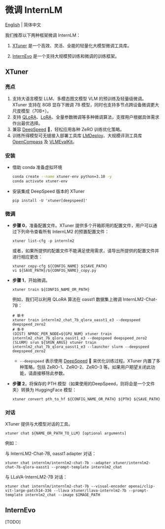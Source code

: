 # 微调 InternLM

[English](./README.md) | 简体中文

我们推荐以下两种框架微调 InternLM：

1. [XTuner](https://github.com/InternLM/xtuner) 是一个高效、灵活、全能的轻量化大模型微调工具库。

2. [InternEvo](https://github.com/InternLM/InternEvo/) 是一个支持大规模预训练和微调的训练框架。

## XTuner

### 亮点

1. 支持大语言模型 LLM、多模态图文模型 VLM 的预训练及轻量级微调。XTuner 支持在 8GB 显存下微调 7B 模型，同时也支持多节点跨设备微调更大尺度模型（70B+）。
2. 支持 [QLoRA](http://arxiv.org/abs/2305.14314)、[LoRA](http://arxiv.org/abs/2106.09685)、全量参数微调等多种微调算法，支撑用户根据具体需求作出最优选择。
3. 兼容 [DeepSpeed](https://github.com/microsoft/DeepSpeed) 🚀，轻松应用各种 ZeRO 训练优化策略。
4. 训练所得模型可无缝接入部署工具库 [LMDeploy](https://github.com/InternLM/lmdeploy)、大规模评测工具库 [OpenCompass](https://github.com/open-compass/opencompass) 及 [VLMEvalKit](https://github.com/open-compass/VLMEvalKit)。

### 安装

- 借助 conda 准备虚拟环境

  ```bash
  conda create --name xtuner-env python=3.10 -y
  conda activate xtuner-env
  ```

- 安装集成 DeepSpeed 版本的 XTuner

  ```shell
  pip install -U 'xtuner[deepspeed]'
  ```

### 微调

- **步骤 0**，准备配置文件。XTuner 提供多个开箱即用的配置文件，用户可以通过下列命令查看所有 InternLM2 的预置配置文件：

  ```shell
  xtuner list-cfg -p internlm2
  ```

  或者，如果所提供的配置文件不能满足使用需求，请导出所提供的配置文件并进行相应更改：

  ```shell
  xtuner copy-cfg ${CONFIG_NAME} ${SAVE_PATH}
  vi ${SAVE_PATH}/${CONFIG_NAME}_copy.py
  ```

- **步骤 1**，开始微调。

  ```shell
  xtuner train ${CONFIG_NAME_OR_PATH}
  ```

  例如，我们可以利用 QLoRA 算法在 oasst1 数据集上微调 InternLM2-Chat-7B：

  ```shell
  # 单卡
  xtuner train internlm2_chat_7b_qlora_oasst1_e3 --deepspeed deepspeed_zero2
  # 多卡
  (DIST) NPROC_PER_NODE=${GPU_NUM} xtuner train internlm2_chat_7b_qlora_oasst1_e3 --deepspeed deepspeed_zero2
  (SLURM) srun ${SRUN_ARGS} xtuner train internlm2_chat_7b_qlora_oasst1_e3 --launcher slurm --deepspeed deepspeed_zero2
  ```

  - `--deepspeed` 表示使用 [DeepSpeed](https://github.com/microsoft/DeepSpeed) 🚀 来优化训练过程。XTuner 内置了多种策略，包括 ZeRO-1、ZeRO-2、ZeRO-3 等。如果用户期望关闭此功能，请直接移除此参数。

- **步骤 2**，将保存的 PTH 模型（如果使用的DeepSpeed，则将会是一个文件夹）转换为 HuggingFace 模型：

  ```shell
  xtuner convert pth_to_hf ${CONFIG_NAME_OR_PATH} ${PTH} ${SAVE_PATH}
  ```

### 对话

XTuner 提供与大模型对话的工具。

```shell
xtuner chat ${NAME_OR_PATH_TO_LLM} [optional arguments]
```

例如：

与 InternLM2-Chat-7B, oasst1 adapter 对话：

```shell
xtuner chat internlm/internlm2-chat-7b --adapter xtuner/internlm2-chat-7b-qlora-oasst1 --prompt-template internlm2_chat
```

与 LLaVA-InternLM2-7B 对话：

```shell
xtuner chat internlm/internlm2-chat-7b --visual-encoder openai/clip-vit-large-patch14-336 --llava xtuner/llava-internlm2-7b --prompt-template internlm2_chat --image $IMAGE_PATH
```

## InternEvo

[TODO]
